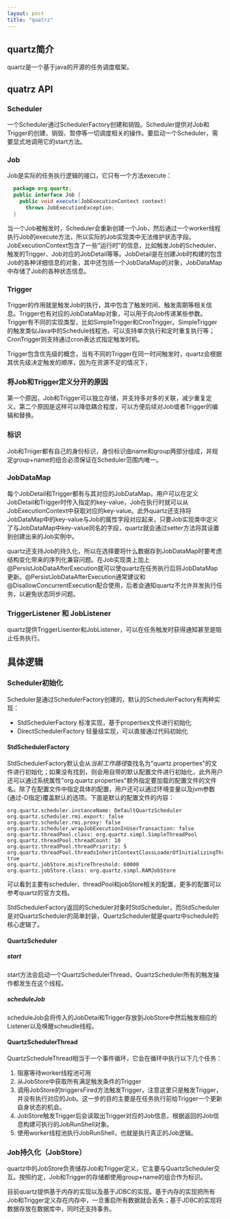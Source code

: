 ```yaml
---
layout: post
title: "quatrz"
---
```


## quartz简介

quartz是一个基于java的开源的任务调度框架。

## quatrz API

### Scheduler

一个Scheduler通过SchedulerFactory创建和销毁。Scheduler提供对Job和Trigger的创建、销毁、暂停等一切调度相关的操作。要启动一个Scheduler，需要显式地调用它的start方法。

### Job

Job是实际的任务执行逻辑的接口，它只有一个方法execute：

```java
  package org.quartz;
  public interface Job {
    public void execute(JobExecutionContext context)
      throws JobExecutionException;
  }


```

当一个Job被触发时，Scheduler会重新创建一个Job，然后通过一个worker线程执行Job的execute方法，所以实际的Job实现类中无法维护状态字段。JobExecutionContext包含了一些“运行时”的信息，比如触发Job的Scheduler、触发的Trigger、Job对应的JobDetail等等。JobDetail是在创建Job时构建的包含Job的各种详细信息的对象，其中还包括一个JobDataMap的对象，JobDataMap中存储了Job的各种状态信息。

### Trigger

Trigger的作用就是触发Job的执行，其中包含了触发时间、触发周期等相关信息。Trigger也有对应的JobDataMap对象，可以用于向Job传递某些参数。Trigger有不同的实现类型，比如SimpleTrigger和CronTrigger。SimpleTrigger的触发类似Java中的Schedule线程池，可以支持单次执行和定时重复执行等；CronTrigger则支持通过cron表达式指定触发时机。

Trigger包含优先级的概念，当有不同的Trigger在同一时间触发时，quartz会根据其优先级决定触发的顺序，因为在资源不足的情况下，

### 将Job和Trigger定义分开的原因

第一个原因，Job和Trigger可以独立存储，并支持多对多的关联，减少重复定义。第二个原因是这样可以降低耦合程度，可以方便后续对Job或者Trigger的编辑和替换。

### 标识

Job和Triiger都有自己的身份标识，身份标识由name和group两部分组成，并规定group+name的组合必须保证在Scheduler范围内唯一。

### JobDataMap

每个JobDetail和Trigger都有与其对应的JobDataMap。用户可以在定义JobDetail和Trigger时传入指定的key-value，Job在执行时就可以从JobExecutionContext中获取对应的key-value。此外quartz还支持将JobDataMap中的key-value与Job的属性字段对应起来，只要Job实现类中定义了与JobDataMap中key-value同名的字段，quartz就会通过setter方法将其设置到创建出来的Job实例中。

quartz还支持Job的持久化，所以在选择要将什么数据存到JobDataMap时要考虑结构变化带来的序列化兼容问题。在Job实现类上加上@PersistJobDataAfterExecution就可以使quartz在任务执行后将JobDataMap更新。@PersistJobDataAfterExecution通常建议和@DisallowConcurrentExecution配合使用，后者会通知quartz不允许并发执行任务，以避免状态同步问题。

### TriggerListener 和 JobListener

quartz提供TriggerLisenter和JobListener，可以在任务触发时获得通知甚至是阻止任务执行。

## 具体逻辑

### Scheduler初始化

Scheduler是通过SchedulerFactory创建的，默认的SchedulerFactory有两种实现：

+ StdSchedulerFactory 标准实现，基于properties文件进行初始化
+ DirectSchedulerFactory 轻量级实现，可以直接通过代码初始化

#### StdSchedulerFactory

StdSchedulerFactory默认会从*当前工作路径*查找名为"quartz.properties"的文件进行初始化；如果没有找到，则会用自带的默认配置文件进行初始化，此外用户还可以通过系统属性"org.quartz.properties"额外指定要加载的配置文件的文件名。除了在配置文件中指定具体的配置，用户还可以通过环境变量以及jvm参数(通过-D指定)覆盖默认的选项。下面是默认的配置文件的内容：

```
org.quartz.scheduler.instanceName: DefaultQuartzScheduler
org.quartz.scheduler.rmi.export: false
org.quartz.scheduler.rmi.proxy: false
org.quartz.scheduler.wrapJobExecutionInUserTransaction: false
org.quartz.threadPool.class: org.quartz.simpl.SimpleThreadPool
org.quartz.threadPool.threadCount: 10
org.quartz.threadPool.threadPriority: 5
org.quartz.threadPool.threadsInheritContextClassLoaderOfInitializingThread: true
org.quartz.jobStore.misfireThreshold: 60000
org.quartz.jobStore.class: org.quartz.simpl.RAMJobStore
```

可以看到主要有scheduler、threadPool和jobStore相关的配置，更多的配置可以参考quartz的官方文档。

StdSchedulerFactory返回的Scheduler对象时StdScheduler，而StdScheduler是对QuartzScheduler的简单封装，QuartzScheduler就是quartz中schedule的核心逻辑了。

#### QuartzScheduler

##### start

start方法会启动一个QuartzSchedulerThread，QuartzScheduler所有的触发操作都发生在这个线程。

##### scheduleJob

scheduleJob会将传入的JobDetai和Trigger存放到JobStore中然后触发相应的Listener以及唤醒scheudle线程。

#### QuartzSchedulerThread

QuartzScheduleThread相当于一个事件循环，它会在循环中执行以下几个任务：

1. 阻塞等待worker线程池可用
2. 从JobStore中获取所有满足触发条件的Trigger
3. 调用JobStore的triggersFired方法触发Trigger，注意这里只是触发Trigger，并没有执行对应的Job。这一步的目的主要是在任务执行前给Trigger一个更新自身状态的机会。
4. JobStore触发Trigger后会读取出Trigger对应的Job信息，根据返回的Job信息构建可执行的JobRunShell对象。
5. 使用worker线程池执行JobRunShell，也就是执行真正的Job逻辑。

### Job持久化（JobStore）

quartz中的JobStore负责储存Job和Trigger定义，它主要与QuartzScheduler交互。按照约定，Job和Trigger的存储都使用group+name的组合作为标识。

目前quartz提供基于内存的实现以及基于JDBC的实现。基于内存的实现把所有Job和Trigger定义存在内存中，一旦重启所有数据就会丢失；基于JDBC的实现将数据存放在数据库中，同时还支持事务。
